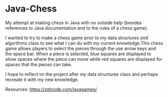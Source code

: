 # Java-Chess
My attempt at making chess in Java with no outside help (besides references to Java documentation and to the rules of a chess game).

I wanted to try to make a chess game prior to my data structures and algorithms class to see what I can do with my current knowledge.This chess game allows players to select the pieces through the use arrow keys and the space bar. When a piece is selected, blue squares are displayed to show spaces where the piece can move while red squares are displayed for spaces that the pieces can take.

I hope to reflect on the project after my data structures class and perhaps recreate it with my new knowledge.

Resources:
https://zetcode.com/javagames/
